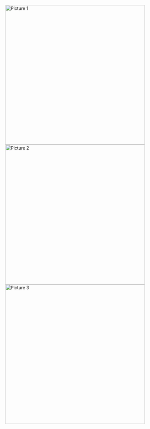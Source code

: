 <div style="display: flex; flex-direction: column; align-items: center;">

  <img width="452" alt="Picture 1" src="https://github.com/ql909/mathematical_definitions/assets/108169831/749c3462-41e7-4a4d-9f99-dea2175d6ea9">

  <img width="452" alt="Picture 2" src="https://github.com/ql909/mathematical_definitions/assets/108169831/1ba80e03-aad7-45b5-86dc-953b0eea2028">

  <img width="452" alt="Picture 3" src="https://github.com/ql909/mathematical_definitions/assets/108169831/89156d3e-b53e-41e6-afae-b44a1d515cd1">

</div>

